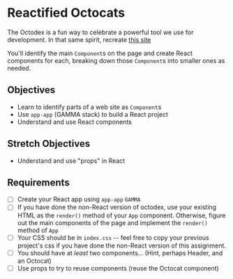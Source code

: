 # Reactified Octocats
The Octodex is a fun way to celebrate a powerful tool we use for development. In that same spirit, recreate [this site](https://octodex.github.com/)

You'll identify the main `Component`s on the page and create React components for each, breaking down those `Component`s into smaller ones as needed.

## Objectives

- Learn to identify parts of a web site as `Component`s
- Use `app-app` (GAMMA stack) to build a React project
- Understand and use React components

## Stretch Objectives

- Understand and use "props" in React

## Requirements

- [ ] Create your React app using `app-app` `GAMMA`
- [ ] If you have done the non-React version of octodex, use your existing HTML as the `render()` method of your `App` component. Otherwise, figure out the main components of the page and implement the `render()` method of `App`
- [ ] Your CSS should be in `index.css` -- feel free to copy your previous project's css if you have done the non-React version of this assignment.
- [ ] You should have at _least_ two components... (Hint, perhaps Header, and an Octocat)
- [ ] Use props to try to reuse components (reuse the Octocat component)
